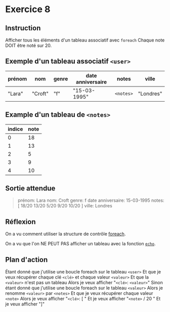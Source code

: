 # Exercice 8

## Instruction

Afficher tous les éléments d'un tableau associatif avec `foreach`
Chaque note DOIT être noté sur 20.

## Exemple d'un tableau associatif `<user>`

| prénom | nom     | genre | date anniversaire | notes     | ville     |
| ------ | ------- | ----- | ----------------- | --------- | --------- |
| "Lara" | "Croft" | "f"   | "15-03-1995"      | `<notes>` | "Londres" |

## Example d'un tableau de `<notes>`

| indice | note |
| ------ | ---- |
| 0      | 18   |
| 1      | 13   |
| 2      | 5    |
| 3      | 9    |
| 4      | 10   |

## Sortie attendue

> prénom: Lara
> nom: Croft
> genre: f
> date anniversaire: 15-03-1995
> notes: [ 18/20 13/20 5/20 9/20 10/20 ]
> ville: Londres

## Réflexion

On a vu comment utiliser la structure de contrôle [foreach](https://www.php.net/manual/fr/control-structures.foreach.php).

On a vu que l'on NE PEUT PAS afficher un tableau avec la fonction [`echo`](https://www.php.net/manual/fr/function.echo.php).

## Plan d'action

Étant donné que j'utilise une boucle foreach sur le tableau `<user>`
Et que je veux récupérer chaque clé `<clé>` et chaque valeur `<valeur>`
Et que la `<valeur>` n'est pas un tableau
Alors je veux afficher "`<clé>`: `<valeur>`"
Sinon étant donné que j'utilise une boucle foreach sur le tableau `<valeur>`
Alors je renomme `<valeur>` par `<notes>`
Et que je veux récupérer chaque valeur `<note>`
Alors je veux afficher "`<clé>`: [ "
Et je veux afficher "`<note>` / 20 "
Et je veux afficher "]"
